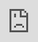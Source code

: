 ```yaml
---
layout: post
title: "행운의 독자들은 딘딘에게 충고한다."
author: "Kpop News"
thumbnail: "https://www.allkpop.com/upload/2021/02/content/052212/thumb/1612581126-20210205-dindin.jpg"
tags: 
---
```



![image](https://www.allkpop.com/upload/2021/02/content/052212/1612581126-20210205-dindin.jpg)

2월 5일, 래퍼 딘딘과 레인보우의 현영이 진행 중인 유튜브 브이로그 시리즈 `우리 결혼했어요`의 새 작품으로 시청자들을 맞이했다.

새로운 브이로그의 썸네일에 딘딘과 현영이 `디스패치` 뉴스 보도를 패러디해 웃음을 자아냈다. 알고 보니 부부는 `Genesis GV70`을 모델로 한 `현대`와의 계약 체결 후 이날 자동차 데이트를 즐기기로 했다.

딘딘은 넓은 `Genesis GV70` 안에서 군것질을 하면서 자신과 현영에 대한 온라인 블로그 글을 올려 눈길을 끌었다. 블로그 게시물은 두 사람의 운세 분석을 공유하며 "이 두 사람이 결혼하려면 2020년에 결혼하고 2021년에 아이를 낳아야 한다"고 조언했다. 출산 후, 이 커플은 연예계에서 성공을 거두기 위해 5년을 더 가질 것입니다."

여기서 현영은 "하지만 내가 너와 결혼해야만 성공할 수 있다는 것이냐, 아니면 너와 결혼하지 않아도 성공할 수 있느냐"고 물었다.

더불어, 캐주얼 카 데이트 도중 딘딘과 현영이 함께 콜라보 싱글을 발표하는 것에 대해 이야기를 나눴다. 현영은 "우리 결혼했어요 시즌2의 시작인가"라고 말했다. 사람들이 우리에게 관심을 잃기 시작할 때마다, 우리는 다시 눈길을 끄는 무언가를 해야 합니다. 그리고 나서 사람들이 완전히 무관심해진다면, 우리는 진짜 결혼을 해야 합니다."

여러분은 딘딘과 현영이 시즌 2에서 유튜브 시리즈 `우리 결혼했어요`를 계속하는 것을 보고 싶나요?


<div class="video_wrapper" style="padding-top: 56.25%;">
    <iframe width="100%" height="100%" src="https://www.youtube.com/embed/vbABRmZAehI" frameborder="0" allow="accelerometer; autoplay; clipboard-write; encrypted-media; gyroscope; picture-in-picture" allowfullscreen="" style="position: absolute; top: 0px; left: 0px; width: 100%; height: 100%;"></iframe>
</div>
